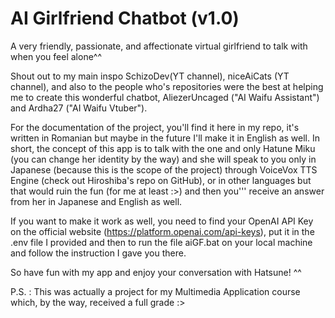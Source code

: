 # AI Girlfriend Chatbot (v1.0)
A very friendly, passionate, and affectionate virtual girlfriend to talk with when you feel alone^^

Shout out to my main inspo SchizoDev(YT channel), niceAiCats (YT channel), and also to the people who's repositories were the best at helping me to create this wonderful chatbot, AliezerUncaged ("AI Waifu Assistant") and Ardha27 ("AI Waifu Vtuber").

For the documentation of the project, you'll find it here in my repo, it's written in Romanian but maybe in the future I'll make it in English as well. In short, the concept of this app is to talk with the one and only Hatune Miku (you can change her identity by the way) and she will speak to you only in Japanese (because this is the scope of the project) through VoiceVox TTS Engine (check out Hiroshiba's repo on GitHub), or in other languages but that would ruin the fun (for me at least :>) and then you''' receive an answer from her in Japanese and English as well. 

If you want to make it work as well, you need to find your OpenAI API Key on the official website (https://platform.openai.com/api-keys), put it in the .env file I provided and then to run the file aiGF.bat on your local machine and follow the instruction I gave you there.

So have fun with my app and enjoy your conversation with Hatsune! ^^

P.S. : This was actually a project for my Multimedia Application course which, by the way, received a full grade :>
